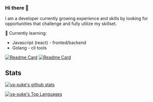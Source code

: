 ### Hi there 👋
I am a developer currently growing experience and skills by looking for opportunities that challenge and fully utilize my skillset.

🌱 Currently learning: 
  * Javascript (react) - fronted/backend
  * Golang - cli tools

[![Readme Card](https://github-readme-stats.vercel.app/api/pin/?username=ya-suke&repo=dotfiles)](https://github.com/ya-suke/dotfiles)
[![Readme Card](https://github-readme-stats.vercel.app/api/pin/?username=ya-suke&repo=expense-tracker)](https://github.com/ya-suke/expense-tracker)

## Stats

[![ya-suke's github stats](https://github-readme-stats.vercel.app/api?username=ya-suke&show_icons=true&include_all_commits=true&count_private=true&&hide=contribs,prs,issues,stars&&theme=onedark)](https://github.com/ya-suke)

[![ya-suke's Top Languages](https://github-readme-stats.vercel.app/api/top-langs/?username=ya-suke&theme=onedark)](https://github.com/ya-suke)

<!--
## Contact

<details>
  <summary>📫 How to reach me</summary>
  <br>
  <ul>
    <li>
      <a href="https://twitter.com/">Twitter</a>
    </li>
    <li>
      <a href="https://www.instagram.com/">Instagram</a>
    </li>
    <li>
      <a href="https://www.linkedin.com/in/">Linkedin</a>
    </li>
    <li>
      <a href="mailto:">Email</a>
    </li>
    <li>
      <a href="">Website</a>
    </li>
  </ul>
</details>

![visitors](https://visitor-badge.laobi.icu/badge?page_id=)

**Ya-suke/ya-suke** is a ✨ _special_ ✨ repository because its `README.md` (this file) appears on your GitHub profile.

Here are some ideas to get you started:

- 🔭 I’m currently working on ...
- 🌱 I’m currently learning ...
- 👯 I’m looking to collaborate on ...
- 🤔 I’m looking for help with ...
- 💬 Ask me about ...
- 📫 How to reach me: ...
- 😄 Pronouns: ...
- ⚡ Fun fact: ...
-->
